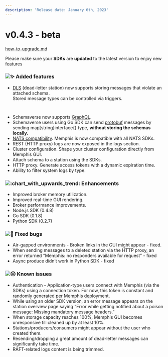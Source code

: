 ```yaml
---
description: 'Release date: January 6th, 2023'
---
```


# v0.4.3 - beta

<!-- {% content-ref url="../how-to-upgrade.md" %} -->
[how-to-upgrade.md](../how-to-upgrade.md)
<!-- {% endcontent-ref %} -->

<!-- {% hint style="warning" %} -->
Please make sure your **SDKs** are **updated** to the latest version to enjoy new features
<!-- {% endhint %} -->

### ![:sparkles:](https://a.slack-edge.com/production-standard-emoji-assets/14.0/apple-medium/2728.png) Added features

* [DLS](../../dashboard-ui/troubleshooting/dead-letter.md) (dead-letter station) now supports storing messages that violate an attached schema. \
  Stored message types can be controlled via triggers.

<div>

<figure><img src="/assets/dlq 1.jpg" alt=""><figcaption></figcaption></figure>

 

<figure><img src="/assets/dlq 2.jpg" alt=""><figcaption></figcaption></figure>

</div>

* Schemaverse now supports [GraphQL](https://docs.memphis.dev/memphis/memphis/schemaverse-schema-management/formats/graphql).
* Schemaverse users using Go SDK can send [protobuf](../../memphis/schemaverse-schema-management/formats/protobuf.md) messages by sending map\[string]interface{} type, **without storing the schemas locally.**
* [NATS compatibility](../../client-libraries/nats-jetstream.md). Memphis is now compatible with all NATS SDKs.
* REST (HTTP proxy) logs are now exposed in the logs section.
* Cluster configuration. Shape your cluster configuration directly from Memphis GUI.
* Attach schema to a station using the SDKs.
* HTTP proxy. Generate access tokens with a dynamic expiration time.
* Ability to filter system logs by type.

### ![:chart\_with\_upwards\_trend:](https://a.slack-edge.com/production-standard-emoji-assets/14.0/apple-medium/1f4c8.png) Enhancements

* Improved broker memory utilization.
* Improved real-time GUI rendering.
* Broker performance improvements.
* Node.js SDK (0.4.8)
* Go SDK (0.1.8)
* Python SDK (0.2.7)

### ![:bug:](https://a.slack-edge.com/production-standard-emoji-assets/14.0/apple-medium/1f41b.png) Fixed bugs

* Air-gapped environments - Broken links in the GUI might appear - fixed.
* When sending messages to a deleted station via the HTTP proxy, an error returned “Memphis: no responders available for request” - fixed
* Async produce didn’t work in Python SDK - fixed

### ![:pensive:](https://a.slack-edge.com/production-standard-emoji-assets/14.0/apple-medium/1f614.png) Known issues

* Authentication - Application-type users connect with Memphis (via the SDKs) using a connection token. For now, this token is constant and randomly generated per Memphis deployment.
* While using an older SDK version, an error message appears on the station overview page saying “Error while getting notified about a poison message: Missing mandatory message headers.”
* When storage capacity reaches 100%, Memphis GUI becomes unresponsive till cleaned up by at least 10%.
* Stations/producers/consumers might appear without the user who created them.
* Resending/dropping a great amount of dead-letter messages can significantly take time.
* RAFT-related logs content is being trimmed.
